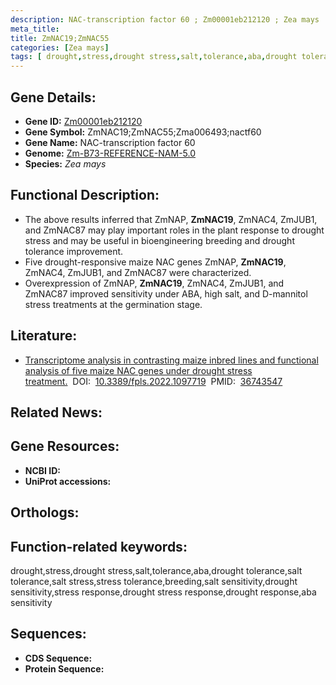 ```yaml
---
description: NAC-transcription factor 60 ; Zm00001eb212120 ; Zea mays
meta_title:
title: ZmNAC19;ZmNAC55
categories: [Zea mays]
tags: [ drought,stress,drought stress,salt,tolerance,aba,drought tolerance,salt tolerance,salt stress,stress tolerance,breeding,salt sensitivity,drought sensitivity,stress response,drought stress response,drought response,aba sensitivity ]
---
```


## Gene Details:
- **Gene ID:**	[Zm00001eb212120]()
- **Gene Symbol:** ZmNAC19;ZmNAC55;Zma006493;nactf60
- **Gene Name:** NAC-transcription factor 60
- **Genome:** [Zm-B73-REFERENCE-NAM-5.0]()
- **Species:** *Zea mays*

## Functional Description:
   - The above results inferred that ZmNAP, **ZmNAC19**, ZmNAC4, ZmJUB1, and ZmNAC87 may play important roles in the plant response to drought stress and may be useful in bioengineering breeding and drought tolerance improvement.
   - Five drought-responsive maize NAC genes ZmNAP, **ZmNAC19**, ZmNAC4, ZmJUB1, and ZmNAC87 were characterized.
   - Overexpression of ZmNAP, **ZmNAC19**, ZmNAC4, ZmJUB1, and ZmNAC87 improved sensitivity under ABA, high salt, and D-mannitol stress treatments at the germination stage.

## Literature:
   - [Transcriptome analysis in contrasting maize inbred lines and functional analysis of five maize NAC genes under drought stress treatment.]( https://www.ncbi.nlm.nih.gov/pmc/articles/PMC9892906/)&nbsp;&nbsp;DOI:&nbsp;&nbsp;[10.3389/fpls.2022.1097719](https://www.ncbi.nlm.nih.gov/pmc/articles/PMC9892906/)&nbsp;&nbsp;PMID:&nbsp;&nbsp;[36743547](https://pubmed.ncbi.nlm.nih.gov/36743547/)

## Related News:

## Gene Resources:
- **NCBI ID:** [](https://www.ncbi.nlm.nih.gov/gene/?term=)
- **UniProt accessions:** [](https://www.uniprot.org/uniprotkb//entry)

## Orthologs:

## Function-related keywords:
drought,stress,drought stress,salt,tolerance,aba,drought tolerance,salt tolerance,salt stress,stress tolerance,breeding,salt sensitivity,drought sensitivity,stress response,drought stress response,drought response,aba sensitivity

## Sequences:
- **CDS Sequence:**
- **Protein Sequence:**
